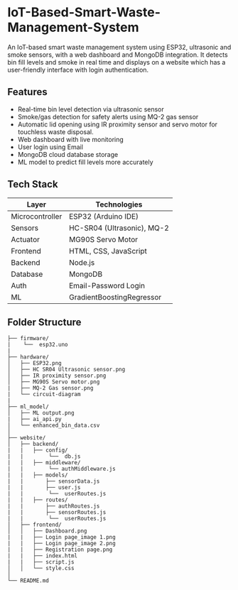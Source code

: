 # IoT-Based-Smart-Waste-Management-System
An IoT-based smart waste management system using ESP32, ultrasonic and smoke sensors, with a web dashboard and MongoDB integration. It detects bin fill levels and smoke in real time and displays on a website which has a user-friendly interface with login authentication.

## Features

-  Real-time bin level detection via ultrasonic sensor
-  Smoke/gas detection for safety alerts using MQ-2 gas sensor
-  Automatic lid opening using IR proximity sensor and servo motor for touchless waste disposal.
-  Web dashboard with live monitoring
-  User login using Email
-  MongoDB cloud database storage
-  ML model to predict fill levels more accurately

## Tech Stack

| Layer           |    Technologies                |
|---------------  |--------------------------------|
| Microcontroller | ESP32 (Arduino IDE)            |
| Sensors         | HC-SR04 (Ultrasonic), MQ-2     |
| Actuator        | MG90S Servo Motor              |
| Frontend        | HTML, CSS, JavaScript          |
| Backend         | Node.js                        |
| Database        | MongoDB                        |
| Auth            | Email-Password Login           |
| ML              | GradientBoostingRegressor      |


## Folder Structure
```
├── firmware/
|    └──  esp32.uno
|
├── hardware/
│   ├── ESP32.png
│   ├── HC SR04 Ultrasonic sensor.png
│   ├── IR proximity sensor.png
│   ├── MG90S Servo motor.png
|   ├── MQ-2 Gas sensor.png
|   └── circuit-diagram
|
├── ml_model/
│   ├── ML output.png
|   ├── ai_api.py
│   └── enhanced_bin_data.csv
│    
├── website/
│   ├── backend/
|   |   ├── config/
|   |        └──  db.js
|   |   ├── middleware/
|   |        └── authMiddleware.js
|   |   ├── models/
|   |       ├── sensorData.js
|   |       ├── user.js
|   |        └──  userRoutes.js
|   |   ├── routes/
|   |       ├── authRoutes.js
|   |       ├── sensorRoutes.js
|   |        └──  userRoutes.js
│   ├── frontend/
│   │   ├── Dashboard.png
|   |   ├── Login page_image 1.png
|   |   ├── Login page_image 2.png
|   |   ├── Registration page.png
|   |   ├── index.html
|   |   ├── script.js
│   │   └── style.css
│   
└── README.md
```



